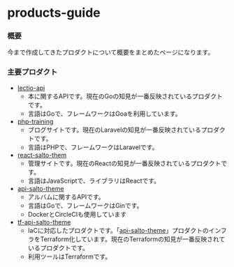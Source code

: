 # products-guide
### 概要
今まで作成してきたプロダクトについて概要をまとめたページになります。

### 主要プロダクト
* [lectio-api](https://github.com/Shimizu1111/lectio-api)
  * 本に関するAPIです。現在のGoの知見が一番反映されているプロダクトです。
  * 言語はGoで、フレームワークはGoaを利用しています。
* [php-training](https://github.com/Shimizu1111/php-training)
  * ブログサイトです。現在のLaravelの知見が一番反映されているプロダクトです。
  * 言語はPHPで、フレームワークはLaravelです。
* [react-salto-them](https://github.com/Shimizu1111/react-salto-them)
  * 管理サイトです。現在のReactの知見が一番反映されているプロダクトです。
  * 言語はJavaScriptで、ライブラリはReactです。
* [api-salto-theme](https://github.com/Shimizu1111/api-salto-theme)
  * アルバムに関するAPIです。
  * 言語はGoで、フレームワークはGinです。
  * DockerとCircleCIも使用しています
* [tf-api-salto-theme](https://github.com/Shimizu1111/tf-api-salto-theme)
  * IaCに対応したプロダクトです。「[api-salto-theme](https://github.com/Shimizu1111/api-salto-theme)」プロダクトのインフラをTerraform化しています。現在のTerraformの知見が一番反映されているプロダクトです。
  * 利用ツールはTerraformです。
